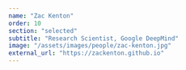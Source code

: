 ```yaml
---
name: "Zac Kenton"
order: 10
section: "selected"
subtitle: "Research Scientist, Google DeepMind"
image: "/assets/images/people/zac-kenton.jpg"
external_url: "https://zackenton.github.io"
---
```

